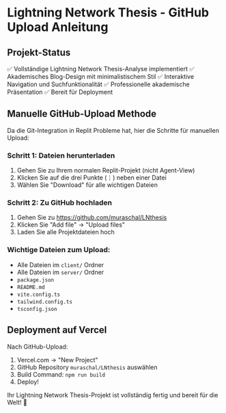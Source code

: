# Lightning Network Thesis - GitHub Upload Anleitung

## Projekt-Status
✅ Vollständige Lightning Network Thesis-Analyse implementiert
✅ Akademisches Blog-Design mit minimalistischem Stil
✅ Interaktive Navigation und Suchfunktionalität
✅ Professionelle akademische Präsentation
✅ Bereit für Deployment

## Manuelle GitHub-Upload Methode

Da die Git-Integration in Replit Probleme hat, hier die Schritte für manuellen Upload:

### Schritt 1: Dateien herunterladen
1. Gehen Sie zu Ihrem normalen Replit-Projekt (nicht Agent-View)
2. Klicken Sie auf die drei Punkte (⋮) neben einer Datei
3. Wählen Sie "Download" für alle wichtigen Dateien

### Schritt 2: Zu GitHub hochladen
1. Gehen Sie zu https://github.com/muraschal/LNthesis
2. Klicken Sie "Add file" → "Upload files"
3. Laden Sie alle Projektdateien hoch

### Wichtige Dateien zum Upload:
- Alle Dateien im `client/` Ordner
- Alle Dateien im `server/` Ordner  
- `package.json`
- `README.md`
- `vite.config.ts`
- `tailwind.config.ts`
- `tsconfig.json`

## Deployment auf Vercel
Nach GitHub-Upload:
1. Vercel.com → "New Project"
2. GitHub Repository `muraschal/LNthesis` auswählen
3. Build Command: `npm run build`
4. Deploy!

Ihr Lightning Network Thesis-Projekt ist vollständig fertig und bereit für die Welt! 🚀